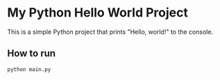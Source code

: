 # My Python Hello World Project

This is a simple Python project that prints "Hello, world!" to the console.

## How to run

```bash
python main.py
